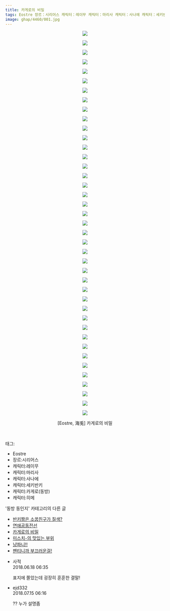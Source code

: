 ```yaml
---
title: 카게로의 비밀
tags: Eostre 장르：시리어스 캐릭터：레이무 캐릭터：마리사 캐릭터：사나에 캐릭터：세키반키 캐릭터：카게로(동방) 캐릭터：히메 海兎 동방_동인지
image: ghap/4460/001.jpg
---
```

<div class="article">
<p style="text-align: center; clear: none; float: none;"><img src="{{ site.nasurl }}/ghap/4460/001.jpg"/></p>
<p style="text-align: center; clear: none; float: none;"><img src="{{ site.nasurl }}/ghap/4460/002.jpg"/></p>
<p style="text-align: center; clear: none; float: none;"><img src="{{ site.nasurl }}/ghap/4460/003.jpg"/></p>
<p style="text-align: center; clear: none; float: none;"><img src="{{ site.nasurl }}/ghap/4460/004.jpg"/></p>
<p style="text-align: center; clear: none; float: none;"><img src="{{ site.nasurl }}/ghap/4460/005.jpg"/></p>
<p style="text-align: center; clear: none; float: none;"><img src="{{ site.nasurl }}/ghap/4460/006.jpg"/></p>
<p style="text-align: center; clear: none; float: none;"><img src="{{ site.nasurl }}/ghap/4460/007.jpg"/></p>
<p style="text-align: center; clear: none; float: none;"><img src="{{ site.nasurl }}/ghap/4460/008.jpg"/></p>
<p style="text-align: center; clear: none; float: none;"><img src="{{ site.nasurl }}/ghap/4460/009.jpg"/></p>
<p style="text-align: center; clear: none; float: none;"><img src="{{ site.nasurl }}/ghap/4460/010.jpg"/></p>
<p style="text-align: center; clear: none; float: none;"><img src="{{ site.nasurl }}/ghap/4460/011.jpg"/></p>
<p style="text-align: center; clear: none; float: none;"><img src="{{ site.nasurl }}/ghap/4460/012.jpg"/></p>
<p style="text-align: center; clear: none; float: none;"><img src="{{ site.nasurl }}/ghap/4460/013.jpg"/></p>
<p style="text-align: center; clear: none; float: none;"><img src="{{ site.nasurl }}/ghap/4460/014.jpg"/></p>
<p style="text-align: center; clear: none; float: none;"><img src="{{ site.nasurl }}/ghap/4460/015.jpg"/></p>
<p style="text-align: center; clear: none; float: none;"><img src="{{ site.nasurl }}/ghap/4460/016.jpg"/></p>
<p style="text-align: center; clear: none; float: none;"><img src="{{ site.nasurl }}/ghap/4460/017.jpg"/></p>
<p style="text-align: center; clear: none; float: none;"><img src="{{ site.nasurl }}/ghap/4460/018.jpg"/></p>
<p style="text-align: center; clear: none; float: none;"><img src="{{ site.nasurl }}/ghap/4460/019.jpg"/></p>
<p style="text-align: center; clear: none; float: none;"><img src="{{ site.nasurl }}/ghap/4460/020.jpg"/></p>
<p style="text-align: center; clear: none; float: none;"><img src="{{ site.nasurl }}/ghap/4460/021.jpg"/></p>
<p style="text-align: center; clear: none; float: none;"><img src="{{ site.nasurl }}/ghap/4460/022.jpg"/></p>
<p style="text-align: center; clear: none; float: none;"><img src="{{ site.nasurl }}/ghap/4460/023.jpg"/></p>
<p style="text-align: center; clear: none; float: none;"><img src="{{ site.nasurl }}/ghap/4460/024.jpg"/></p>
<p style="text-align: center; clear: none; float: none;"><img src="{{ site.nasurl }}/ghap/4460/025.jpg"/></p>
<p style="text-align: center; clear: none; float: none;"><img src="{{ site.nasurl }}/ghap/4460/026.jpg"/></p>
<p style="text-align: center; clear: none; float: none;"><img src="{{ site.nasurl }}/ghap/4460/027.jpg"/></p>
<p style="text-align: center; clear: none; float: none;"><img src="{{ site.nasurl }}/ghap/4460/028.jpg"/></p>
<p style="text-align: center; clear: none; float: none;"><img src="{{ site.nasurl }}/ghap/4460/029.jpg"/></p>
<p style="text-align: center; clear: none; float: none;"><img src="{{ site.nasurl }}/ghap/4460/030.jpg"/></p>
<p style="text-align: center; clear: none; float: none;"><img src="{{ site.nasurl }}/ghap/4460/031.jpg"/></p>
<p style="text-align: center; clear: none; float: none;"><img src="{{ site.nasurl }}/ghap/4460/032.jpg"/></p>
<p style="text-align: center; clear: none; float: none;"><img src="{{ site.nasurl }}/ghap/4460/033.jpg"/></p>
<p style="text-align: center; clear: none; float: none;"><img src="{{ site.nasurl }}/ghap/4460/034.jpg"/></p>
<p style="text-align: center; clear: none; float: none;"><img src="{{ site.nasurl }}/ghap/4460/035.jpg"/></p>
<p style="text-align: center; clear: none; float: none;"><img src="{{ site.nasurl }}/ghap/4460/036.jpg"/></p>
<p style="text-align: center; clear: none; float: none;"><img src="{{ site.nasurl }}/ghap/4460/037.jpg"/></p>
<p style="text-align: center; clear: none; float: none;"><img src="{{ site.nasurl }}/ghap/4460/038.jpg"/></p>
<p style="text-align: center; clear: none; float: none;"><img src="{{ site.nasurl }}/ghap/4460/039.jpg"/></p>
<p style="text-align: center; clear: none; float: none;"><img src="{{ site.nasurl }}/ghap/4460/040.jpg"/></p>
<p style="text-align: center; clear: none; float: none;"><img src="{{ site.nasurl }}/ghap/4460/041.jpg"/></p>
<p style="text-align: center; clear: none; float: none;">[Eostre, 海兎] 카게로의 비밀</p>
<p><br/></p>
</div><div class="tagTrail">
<p>태그: </p>
<ul>
<li>Eostre</li>
<li>장르:시리어스</li>
<li>캐릭터:레이무</li>
<li>캐릭터:마리사</li>
<li>캐릭터:사나에</li>
<li>캐릭터:세키반키</li>
<li>캐릭터:카게로(동방)</li>
<li>캐릭터:히메</li>
</ul>
</div><div class="another">
<p>'동방 동인지' 카테고리의 다른 글</p>
<ul>
<li><a href="/2018-06-11-ghap_4463">반키짱은 소꿉친구가 질색?</a></li>
<li><a href="/2018-06-11-ghap_4462">연애공동전선</a></li>
<li><a href="/2018-06-11-ghap_4460">카게로의 비밀</a></li>
<li><a href="/2018-06-11-ghap_4459">미스치-의 맛있는 부위</a></li>
<li><a href="/2018-06-11-ghap_4458">냥파니!!</a></li>
<li><a href="/2018-06-11-ghap_4457">팬티니까 부끄러운걸!</a></li>
</ul>
</div><div class="cb_module cb_fluid">
<div class="cb_wrt cb_profile">
<div class="comment">
<ul>
<li class="cb_thumb_off" id="comment15272043">
<div class="cb_comment_area">
<div class="cb_info_area">
<div class="cb_section">
<span class="cb_nick_name">사적</span>
</div>
<div class="cb_section">
<span class="cb_date">2018.06.18 06:35 </span>
</div>
</div>
<div class="cb_dsc_comment">
<p class="cb_dsc">
											표지에 쫄았는데 굉장히 훈훈한 결말!
										</p>
</div>
</div></li>
<li class="cb_thumb_off" id="comment15286895">
<div class="cb_comment_area">
<div class="cb_info_area">
<div class="cb_section">
<span class="cb_nick_name">ejd332</span>
</div>
<div class="cb_section">
<span class="cb_date">2018.07.15 06:16 </span>
</div>
</div>
<div class="cb_dsc_comment">
<p class="cb_dsc">
											?? 누가 설명좀
										</p>
</div>
</div></li>
</ul>
</div>
</div><!-- commentList close -->
</div>